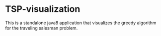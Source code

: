 # TSP-visualization
This is a standalone java8 application that visualizes the greedy algorithm for the traveling salesman problem.